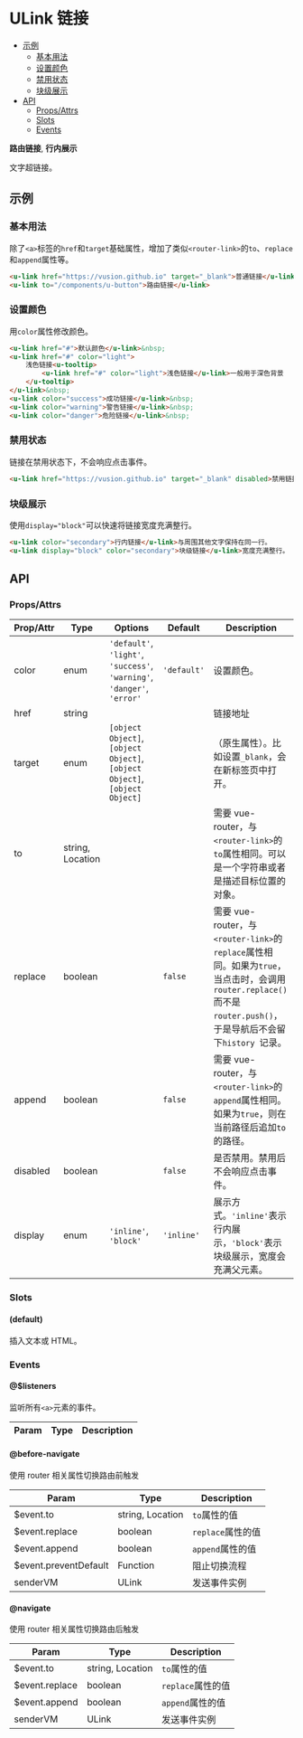 <!-- 该 README.md 根据 api.yaml 和 docs/*.md 自动生成，为了方便在 GitHub 和 NPM 上查阅。如需修改，请查看源文件 -->

# ULink 链接

- [示例](#示例)
    - [基本用法](#基本用法)
    - [设置颜色](#设置颜色)
    - [禁用状态](#禁用状态)
    - [块级展示](#块级展示)
- [API]()
    - [Props/Attrs](#propsattrs)
    - [Slots](#slots)
    - [Events](#events)

**路由链接**, **行内展示**

文字超链接。

## 示例
### 基本用法

除了`<a>`标签的`href`和`target`基础属性，增加了类似`<router-link>`的`to`、`replace`和`append`属性等。

``` html
<u-link href="https://vusion.github.io" target="_blank">普通链接</u-link>&nbsp;
<u-link to="/components/u-button">路由链接</u-link>
```

### 设置颜色

用`color`属性修改颜色。

``` html
<u-link href="#">默认颜色</u-link>&nbsp;
<u-link href="#" color="light">
    浅色链接<u-tooltip>
        <u-link href="#" color="light">浅色链接</u-link>一般用于深色背景
    </u-tooltip>
</u-link>&nbsp;
<u-link color="success">成功链接</u-link>&nbsp;
<u-link color="warning">警告链接</u-link>&nbsp;
<u-link color="danger">危险链接</u-link>&nbsp;
```

### 禁用状态

链接在禁用状态下，不会响应点击事件。

``` html
<u-link href="https://vusion.github.io" target="_blank" disabled>禁用链接</u-link>
```

### 块级展示

使用`display="block"`可以快速将链接宽度充满整行。

``` html
<u-link color="secondary">行内链接</u-link>与周围其他文字保持在同一行。
<u-link display="block" color="secondary">块级链接</u-link>宽度充满整行。
```

## API
### Props/Attrs

| Prop/Attr | Type | Options | Default | Description |
| --------- | ---- | ------- | ------- | ----------- |
| color | enum | `'default'`, `'light'`, `'success'`, `'warning'`, `'danger'`, `'error'` | `'default'` | 设置颜色。 |
| href | string |  |  | 链接地址 |
| target | enum | `[object Object]`, `[object Object]`, `[object Object]`, `[object Object]` |  | （原生属性）。比如设置`_blank`，会在新标签页中打开。 |
| to | string, Location |  |  | 需要 vue-router，与`<router-link>`的`to`属性相同。可以是一个字符串或者是描述目标位置的对象。 |
| replace | boolean |  | `false` | 需要 vue-router，与`<router-link>`的`replace`属性相同。如果为`true`，当点击时，会调用`router.replace()`而不是`router.push()`，于是导航后不会留下`history `记录。 |
| append | boolean |  | `false` | 需要 vue-router，与`<router-link>`的`append`属性相同。如果为`true`，则在当前路径后追加`to`的路径。 |
| disabled | boolean |  | `false` | 是否禁用。禁用后不会响应点击事件。 |
| display | enum | `'inline'`, `'block'` | `'inline'` | 展示方式。`'inline'`表示行内展示，`'block'`表示块级展示，宽度会充满父元素。 |

### Slots

#### (default)

插入文本或 HTML。

### Events

#### @$listeners

监听所有`<a>`元素的事件。

| Param | Type | Description |
| ----- | ---- | ----------- |

#### @before-navigate

使用 router 相关属性切换路由前触发

| Param | Type | Description |
| ----- | ---- | ----------- |
| $event.to | string, Location | `to`属性的值 |
| $event.replace | boolean | `replace`属性的值 |
| $event.append | boolean | `append`属性的值 |
| $event.preventDefault | Function | 阻止切换流程 |
| senderVM | ULink | 发送事件实例 |

#### @navigate

使用 router 相关属性切换路由后触发

| Param | Type | Description |
| ----- | ---- | ----------- |
| $event.to | string, Location | `to`属性的值 |
| $event.replace | boolean | `replace`属性的值 |
| $event.append | boolean | `append`属性的值 |
| senderVM | ULink | 发送事件实例 |

